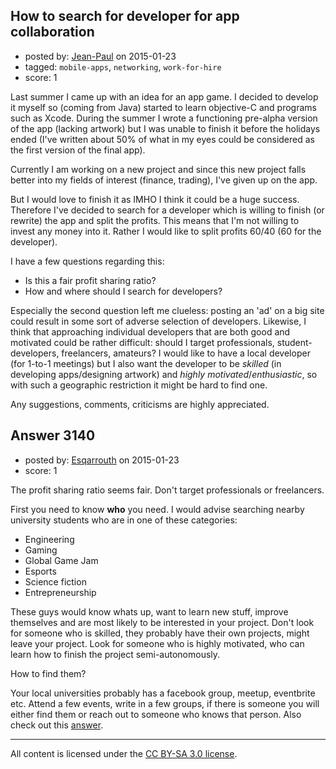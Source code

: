 ## How to search for developer for app collaboration

- posted by: [Jean-Paul](https://stackexchange.com/users/2638004/jean-paul) on 2015-01-23
- tagged: `mobile-apps`, `networking`, `work-for-hire`
- score: 1

Last summer I came up with an idea for an app game. I decided to develop it myself so (coming from Java) started to learn objective-C and programs such as Xcode. During the summer I wrote a functioning pre-alpha version of the app (lacking artwork) but I was unable to finish it before the holidays ended (I've written about 50% of what in my eyes could be considered as the first version of the final app).

Currently I am working on a new project and since this new project falls better into my fields of interest (finance, trading), I've given up on the app.

But I would love to finish it as IMHO I think it could be a huge success. Therefore I've decided to search for a developer which is willing to finish (or rewrite) the app and split the profits. This means that I'm not willing to invest any money into it. Rather I would like to split profits 60/40 (60 for the developer).

I have a few questions regarding this:

- Is this a fair profit sharing ratio?
- How and where should I search for developers?

Especially the second question left me clueless: posting an 'ad' on a big site could result in some sort of adverse selection of developers. Likewise, I think that approaching individual developers that are both good and motivated could be rather difficult: should I target professionals, student-developers, freelancers, amateurs? I would like to have a local developer (for 1-to-1 meetings) but I also want the developer to be *skilled* (in developing apps/designing artwork) and *highly motivated*/*enthusiastic*, so with such a geographic restriction it might be hard to find one.

Any suggestions, comments, criticisms are highly appreciated.


## Answer 3140

- posted by: [Esqarrouth](https://stackexchange.com/users/3055586/esqarrouth) on 2015-01-23
- score: 1

<p>The profit sharing ratio seems fair. Don't target professionals or freelancers. </p>

<p>First you need to know <strong>who</strong> you need. I would advise searching nearby university students who are in one of these categories: </p>

<ul>
<li>Engineering</li>
<li>Gaming</li>
<li>Global Game Jam</li>
<li>Esports</li>
<li>Science fiction</li>
<li>Entrepreneurship</li>
</ul>

<p>These guys would know whats up, want to learn new stuff, improve themselves and are most likely to be interested in your project. Don't look for someone who is skilled, they probably have their own projects, might leave your project. Look for someone who is highly motivated, who can learn how to finish the project semi-autonomously. </p>

<p>How to find them?</p>

<p>Your local universities probably has a facebook group, meetup, eventbrite etc. Attend a few events, write in a few groups, if there is someone you will either find them or reach out to someone who knows that person. Also check out this <a href="https://startups.stackexchange.com/questions/3034/how-to-find-communities-to-discuss-ideas-in-the-real-world/3056#3056">answer</a>.</p>




---

All content is licensed under the [CC BY-SA 3.0 license](https://creativecommons.org/licenses/by-sa/3.0/).
